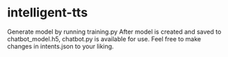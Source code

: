 # intelligent-tts

Generate model by running training.py
After model is created and saved to chatbot_model.h5, chatbot.py is available for use.
Feel free to make changes in intents.json to your liking.